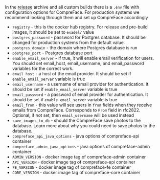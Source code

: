 
In the [release](https://github.com/exadel-inc/CompreFace/releases) archive and all custom builds there is a `.env` file with 
configuration options for CompreFace. For production systems 
we recommend looking through them and set up CompreFace accordingly

* `registry` - this is the docker hub registry. For release and pre-build images, it should be set to `exadel/` value
* `postgres_password` - password for Postgres database. It should be changed for production systems from the default value.
* `postgres_domain` - the domain where Postgres database is run
* `postgres_port` - Postgres database port
* `enable_email_server` - if true, it will enable email verification for users. You should set email_host, email_username, and email_password variables for the correct work.
* `email_host` - a host of the email provider. It should be set if `enable_email_server` variable is true
* `email_username` - a username of email provider for authentication. It should be set if `enable_email_server` variable is true
* `email_password` - a password of email provider for authentication. It should be set if `enable_email_server` variable is true
* `email_from` - this value will see users in `from` fields when they receive emails from CompreFace. Corresponds to `From` field in rfc2822. Optional, if not set, then `email_username` will be used instead
* `save_images_to_db` - should the CompreFace save photos to the database. Learn more about why you could need to save photos to the database.
* `compreface_api_java_options` - java options of compreface-api container
* `compreface_admin_java_options` - java options of compreface-admin container
* `ADMIN_VERSION` - docker image tag of compreface-admin container
* `API_VERSION` - docker image tag of compreface-api container
* `FE_VERSION` - docker image tag of compreface-fe container
* `CORE_VERSION` - docker image tag of compreface-core container
